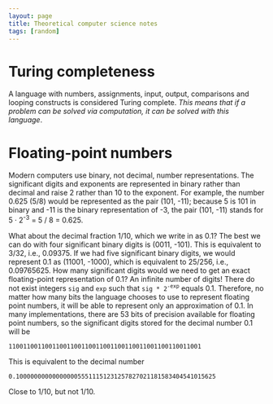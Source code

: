 ```yaml
---
layout: page
title: Theoretical computer science notes
tags: [random]
---
```


# Turing completeness

A language with numbers, assignments, input, output, comparisons and looping
constructs is considered Turing complete. *This means that if a problem can be
solved via computation, it can be solved with this language*.

# Floating-point numbers

Modern computers use binary, not decimal, number representations. The
significant digits and exponents are represented in binary rather than decimal
and raise 2 rather than 10 to the exponent. For example, the number 0.625 (5/8)
would be represented as the pair (101, -11); because 5 is 101 in binary and -11
is the binary representation of -3, the pair (101, -11) stands for 5 &middot;
2<sup>-3</sup> = 5 / 8 = 0.625.

What about the decimal fraction 1/10, which we write in as 0.1?  The best we
can do with four significant binary digits is (0011, -101).  This is equivalent
to 3/32, i.e., 0.09375.  If we had five significant binary digits, we would
represent 0.1 as (11001, -1000), which is equivalent to 25/256, i.e.,
0.09765625.  How many significant digits would we need to get an exact
floating-point representation of 0.1?  An infinite number of digits! There do
not exist integers `sig` and `exp` such that `sig * 2`<sup>`-exp`</sup> equals
0.1. Therefore, no matter how many bits the language chooses to use to
represent floating point numbers, it will be able to represent only an
approximation of 0.1. In many implementations, there are 53 bits of precision
available for floating point numbers, so the significant digits stored for the
decimal number 0.1 will be

    11001100110011001100110011001100110011001100110011001

This is equivalent to the decimal number

    0.1000000000000000055511151231257827021181583404541015625

Close to 1/10, but not 1/10.

